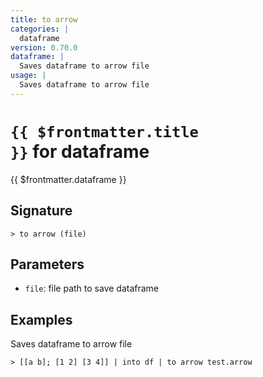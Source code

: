 ```yaml
---
title: to arrow
categories: |
  dataframe
version: 0.70.0
dataframe: |
  Saves dataframe to arrow file
usage: |
  Saves dataframe to arrow file
---
```


# <code>{{ $frontmatter.title }}</code> for dataframe

<div class='command-title'>{{ $frontmatter.dataframe }}</div>

## Signature

```> to arrow (file)```

## Parameters

 -  `file`: file path to save dataframe

## Examples

Saves dataframe to arrow file
```shell
> [[a b]; [1 2] [3 4]] | into df | to arrow test.arrow
```
